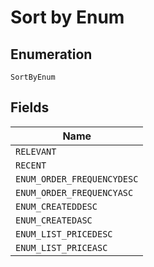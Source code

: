 
# Sort by Enum

## Enumeration

`SortByEnum`

## Fields

| Name |
|  --- |
| `RELEVANT` |
| `RECENT` |
| `ENUM_ORDER_FREQUENCYDESC` |
| `ENUM_ORDER_FREQUENCYASC` |
| `ENUM_CREATEDDESC` |
| `ENUM_CREATEDASC` |
| `ENUM_LIST_PRICEDESC` |
| `ENUM_LIST_PRICEASC` |

